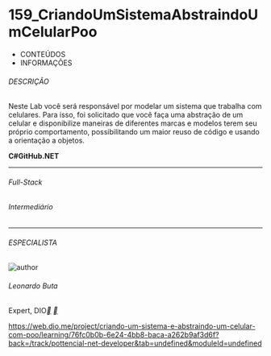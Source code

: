 # 159_CriandoUmSistemaAbstraindoUmCelularPoo
- CONTEÚDOS
- INFORMAÇÕES

###### DESCRIÇÃO

Neste Lab você será responsável por modelar um sistema que trabalha com celulares. Para isso, foi solicitado que você faça uma abstração de um celular e disponibilize maneiras de diferentes marcas e modelos terem seu próprio comportamento, possibilitando um maior reuso de código e usando a orientação a objetos.

**C#****GitHub****.NET**

------

###### Full-Stack

###### Intermediário

------

###### ESPECIALISTA

![author](https://hermes.digitalinnovation.one/users/author/photos/76aa223a-b9dc-448e-9dec-1619214c68f2.jpg)

###### Leonardo Buta

Expert, DIO[**](https://www.linkedin.com/in/leonardo-buta/) [**](https://github.com/leonardo-buta/)



https://web.dio.me/project/criando-um-sistema-e-abstraindo-um-celular-com-poo/learning/76fc0b0b-6e24-4bb8-baca-a262b9af3d6f?back=/track/pottencial-net-developer&tab=undefined&moduleId=undefined
